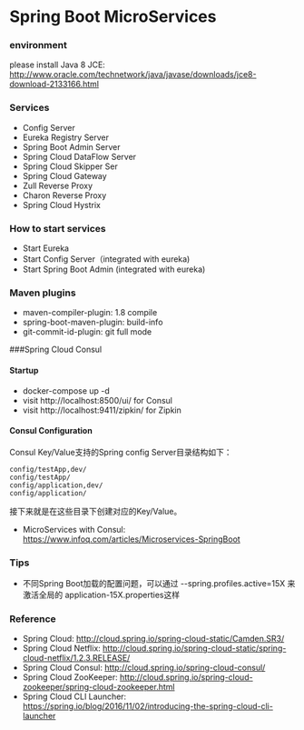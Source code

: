 Spring Boot MicroServices
==================================

### environment

please install Java 8 JCE: http://www.oracle.com/technetwork/java/javase/downloads/jce8-download-2133166.html

### Services

* Config Server
* Eureka Registry Server
* Spring Boot Admin Server
* Spring Cloud DataFlow Server
* Spring Cloud Skipper Ser
* Spring Cloud Gateway
* Zull Reverse Proxy
* Charon Reverse Proxy
* Spring Cloud Hystrix

### How to start services

* Start Eureka
* Start Config Server（integrated with eureka)
* Start Spring Boot Admin (integrated with eureka)

### Maven plugins

* maven-compiler-plugin: 1.8 compile
* spring-boot-maven-plugin: build-info
* git-commit-id-plugin: git full mode

###Spring Cloud Consul

#### Startup

* docker-compose up -d
* visit http://localhost:8500/ui/ for Consul
* visit http://localhost:9411/zipkin/ for Zipkin

#### Consul Configuration

Consul Key/Value支持的Spring config Server目录结构如下：

    config/testApp,dev/
    config/testApp/
    config/application,dev/
    config/application/

接下来就是在这些目录下创建对应的Key/Value。

* MicroServices with Consul: https://www.infoq.com/articles/Microservices-SpringBoot

### Tips

* 不同Spring Boot加载的配置问题，可以通过 --spring.profiles.active=15X 来激活全局的 application-15X.properties这样

### Reference

* Spring Cloud: http://cloud.spring.io/spring-cloud-static/Camden.SR3/
* Spring Cloud Netflix: http://cloud.spring.io/spring-cloud-static/spring-cloud-netflix/1.2.3.RELEASE/
* Spring Cloud Consul: http://cloud.spring.io/spring-cloud-consul/
* Spring Cloud ZooKeeper: http://cloud.spring.io/spring-cloud-zookeeper/spring-cloud-zookeeper.html
* Spring Cloud CLI Launcher: https://spring.io/blog/2016/11/02/introducing-the-spring-cloud-cli-launcher
